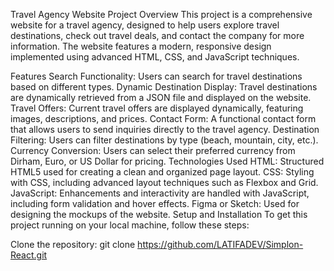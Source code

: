 Travel Agency Website
Project Overview
This project is a comprehensive website for a travel agency, designed to help users explore travel destinations, check out travel deals, and contact the company for more information. The website features a modern, responsive design implemented using advanced HTML, CSS, and JavaScript techniques.

Features
Search Functionality: Users can search for travel destinations based on different types.
Dynamic Destination Display: Travel destinations are dynamically retrieved from a JSON file and displayed on the website.
Travel Offers: Current travel offers are displayed dynamically, featuring images, descriptions, and prices.
Contact Form: A functional contact form that allows users to send inquiries directly to the travel agency.
Destination Filtering: Users can filter destinations by type (beach, mountain, city, etc.).
Currency Conversion: Users can select their preferred currency from Dirham, Euro, or US Dollar for pricing.
Technologies Used
HTML: Structured HTML5 used for creating a clean and organized page layout.
CSS: Styling with CSS, including advanced layout techniques such as Flexbox and Grid.
JavaScript: Enhancements and interactivity are handled with JavaScript, including form validation and hover effects.
Figma or Sketch: Used for designing the mockups of the website.
Setup and Installation
To get this project running on your local machine, follow these steps:

Clone the repository:
git clone  https://github.com/LATIFADEV/Simplon-React.git